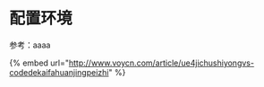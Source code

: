 # 配置环境

参考：aaaa

{% embed url="http://www.voycn.com/article/ue4jichushiyongvs-codedekaifahuanjingpeizhi" %}
